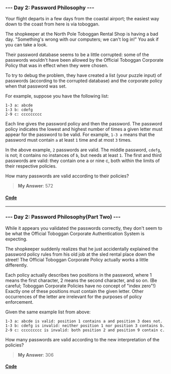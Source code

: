 ### --- Day 2: Password Philosophy ---
Your flight departs in a few days from the coastal airport; the easiest way down to the coast from here is via toboggan.

The shopkeeper at the North Pole Toboggan Rental Shop is having a bad day. "Something's wrong with our computers; we can't log in!" You ask if you can take a look.

Their password database seems to be a little corrupted: some of the passwords wouldn't have been allowed by the Official Toboggan Corporate Policy that was in effect when they were chosen.

To try to debug the problem, they have created a list (your puzzle input) of passwords (according to the corrupted database) and the corporate policy when that password was set.

For example, suppose you have the following list:
```
1-3 a: abcde
1-3 b: cdefg
2-9 c: ccccccccc
```
Each line gives the password policy and then the password. The password policy indicates the lowest and highest number of times a given letter must appear for the password to be valid. For example, ```1-3 a``` means that the password must contain ```a``` at least ```1``` time and at most ```3``` times.

In the above example, ```2``` passwords are valid. The middle password, ```cdefg```, is not; it contains no instances of ```b```, but needs at least ```1```. The first and third passwords are valid: they contain one a or nine c, both within the limits of their respective policies.

How many passwords are valid according to their policies?
> **My Answer**: 572
#### [Code](https://github.com/Kabiirk/advent-of-code-2020-entries/blob/main/Day02/Day2.py)
 
------
 
### **--- Day 2: Password Philosophy(Part Two) ---**
While it appears you validated the passwords correctly, they don't seem to be what the Official Toboggan Corporate Authentication System is expecting.

The shopkeeper suddenly realizes that he just accidentally explained the password policy rules from his old job at the sled rental place down the street! The Official Toboggan Corporate Policy actually works a little differently.

Each policy actually describes two positions in the password, where 1 means the first character, 2 means the second character, and so on. (Be careful; Toboggan Corporate Policies have no concept of "index zero"!) Exactly one of these positions must contain the given letter. Other occurrences of the letter are irrelevant for the purposes of policy enforcement.

Given the same example list from above:
```
1-3 a: abcde is valid: position 1 contains a and position 3 does not.
1-3 b: cdefg is invalid: neither position 1 nor position 3 contains b.
2-9 c: ccccccccc is invalid: both position 2 and position 9 contain c.
```
How many passwords are valid according to the new interpretation of the policies?
> **My Answer**: 306
#### [Code](https://github.com/Kabiirk/advent-of-code-2020-entries/blob/main/Day02/Day2Part2.py)
